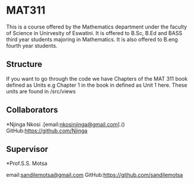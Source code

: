 # MAT311 
This is a course offered by the Mathematics department under the faculty of Science in Unirvesity of Eswatini.
It is offered to B.Sc, B.Ed and BASS third year students majoring in Mathematics. It is also offered to B.eng
fourth year students. 

## Structure
If you want to go through the code we have Chapters of the MAT 311 book defined as Units e.g Chapter 1 in the 
book in defined as Unit 1 here. These units are found in /src/views

## Collaborators
*Njinga Nkosi .[email:nkosinjinga@gmail.com].()
GitHub:https://github.com/Njinga


## Supervisor
*Prof.S.S. Motsa 

email:sandilemotsa@gmail.com
GitHub:https://github.com/sandilemotsa
